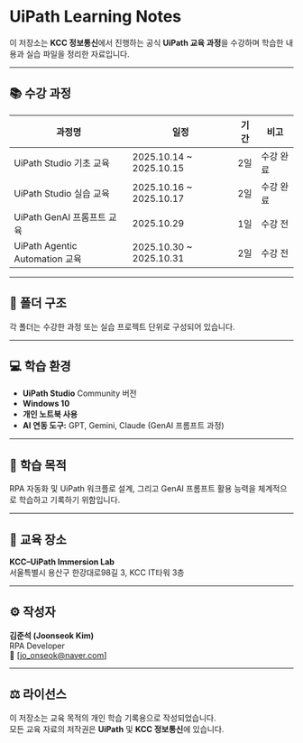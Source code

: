 # UiPath Learning Notes

이 저장소는 **KCC 정보통신**에서 진행하는 공식 **UiPath 교육 과정**을 수강하며 학습한 내용과 실습 파일을 정리한 자료입니다.

---

## 📚 수강 과정

| 과정명 | 일정 | 기간 | 비고 |
|--------|------|-------|------|
| UiPath Studio 기초 교육 | 2025.10.14 ~ 2025.10.15 | 2일 | 수강 완료 |
| UiPath Studio 실습 교육 | 2025.10.16 ~ 2025.10.17 | 2일 | 수강 완료 |
| UiPath GenAI 프롬프트 교육 | 2025.10.29 | 1일 | 수강 전 |
| UiPath Agentic Automation  교육 | 2025.10.30 ~ 2025.10.31 | 2일 | 수강 전 |

---

## 🧩 폴더 구조

각 폴더는 수강한 과정 또는 실습 프로젝트 단위로 구성되어 있습니다.

---

## 💻 학습 환경

- **UiPath Studio** Community 버전  
- **Windows 10**  
- **개인 노트북 사용**  
- **AI 연동 도구:** GPT, Gemini, Claude (GenAI 프롬프트 과정)

---

## 🧠 학습 목적

RPA 자동화 및 UiPath 워크플로 설계, 그리고 GenAI 프롬프트 활용 능력을 체계적으로 학습하고 기록하기 위함입니다.

---

## 📍 교육 장소

**KCC–UiPath Immersion Lab**  
서울특별시 용산구 한강대로98길 3, KCC IT타워 3층  

---

## ⚙️ 작성자

**김준석 (Joonseok Kim)**  
RPA Developer  
📧 [jo_onseok@naver.com]  

---

## ⚖️ 라이선스

이 저장소는 교육 목적의 개인 학습 기록용으로 작성되었습니다.  
모든 교육 자료의 저작권은 **UiPath** 및 **KCC 정보통신**에 있습니다.

